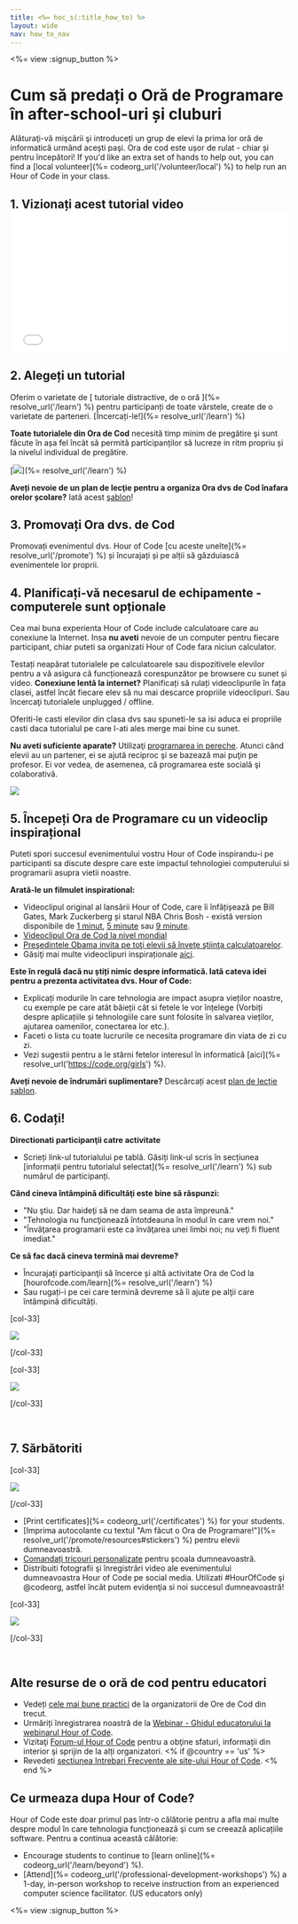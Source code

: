 ```yaml
---
title: <%= hoc_s(:title_how_to) %>
layout: wide
nav: how_to_nav
---
```

<%= view :signup_button %>

# Cum să predați o Oră de Programare în after-school-uri și cluburi

Alăturaţi-vă mişcării şi introduceți un grup de elevi la prima lor oră de informatică urmând aceşti paşi. Ora de cod este ușor de rulat - chiar și pentru începători! If you'd like an extra set of hands to help out, you can find a [local volunteer](%= codeorg_url('/volunteer/local') %) to help run an Hour of Code in your class.

## 1. Vizionați acest tutorial video <iframe width="500" height="255" src="//www.youtube.com/embed/SrnvvWDm73k" frameborder="0" allowfullscreen mark="crwd-mark"></iframe> 

## 2. Alegeți un tutorial

Oferim o varietate de [ tutoriale distractive, de o oră ](%= resolve_url('/learn') %) pentru participanți de toate vârstele, create de o varietate de parteneri. [Încercați-le!](%= resolve_url('/learn') %)

**Toate tutorialele din Ora de Cod** necesită timp minim de pregătire şi sunt făcute în așa fel încât să permită participanților să lucreze in ritm propriu și la nivelul individual de pregătire.

[![](/images/fit-700/tutorials.png)](%= resolve_url('/learn') %)

**Aveți nevoie de un plan de lecţie pentru a organiza Ora dvs de Cod înafara orelor școlare?** Iată acest [şablon](/files/AfterschoolEducatorLessonPlanOutline.docx)!

## 3. Promovați Ora dvs. de Cod

Promovați evenimentul dvs. Hour of Code [cu aceste unelte](%= resolve_url('/promote') %) și încurajați și pe alții să găzduiască evenimentele lor proprii.

## 4. Planificați-vă necesarul de echipamente - computerele sunt opționale

Cea mai buna experienta Hour of Code include calculatoare care au conexiune la Internet. Insa **nu aveti** nevoie de un computer pentru fiecare participant, chiar puteti sa organizati Hour of Code fara niciun calculator.

Testați neapărat tutorialele pe calculatoarele sau dispozitivele elevilor pentru a vă asigura că funcționează corespunzător pe browsere cu sunet și video. **Conexiune lentă la internet?** Planificați să rulați videoclipurile în fața clasei, astfel încât fiecare elev să nu mai descarce propriile videoclipuri. Sau încercaţi tutorialele unplugged / offline.

Oferiti-le casti elevilor din clasa dvs sau spuneti-le sa isi aduca ei propriile casti daca tutorialul pe care l-ati ales merge mai bine cu sunet.

**Nu aveti suficiente aparate?** Utilizaţi [ programarea in pereche](https://www.youtube.com/watch?v=vgkahOzFH2Q). Atunci când elevii au un partener, ei se ajută reciproc şi se bazează mai puţin pe profesor. Ei vor vedea, de asemenea, că programarea este socială şi colaborativă.

<img src="/images/fit-350/group_ipad.jpg" />

## 5. Începeți Ora de Programare cu un videoclip inspirațional

Puteti spori succesul evenimentului vostru Hour of Code inspirandu-i pe participanti sa discute despre care este impactul tehnologiei computerului si programarii asupra vietii noastre.

**Arată-le un filmulet inspirational:**

- Videoclipul original al lansării Hour of Code, care îi înfățișează pe Bill Gates, Mark Zuckerberg și starul NBA Chris Bosh - există version disponibile de [1 minut](https://www.youtube.com/watch?v=qYZF6oIZtfc), [5 minute](https://www.youtube.com/watch?v=nKIu9yen5nc) sau [9 minute](https://www.youtube.com/watch?v=dU1xS07N-FA).
- [Videoclipul Ora de Cod la nivel mondial](https://www.youtube.com/watch?v=KsOIlDT145A)
- [ Preşedintele Obama invita pe toţi elevii să înveţe ştiinţa calculatoarelor](https://www.youtube.com/watch?v=6XvmhE1J9PY).
- Găsiţi mai multe videoclipuri inspiraționale [aici](https://www.youtube.com/playlist?list=PLzdnOPI1iJNfpD8i4Sx7U0y2MccnrNZuP).

**Este în regulă dacă nu știți nimic despre informatică. Iată cateva idei pentru a prezenta activitatea dvs. Hour of Code:**

- Explicați modurile în care tehnologia are impact asupra vieților noastre, cu exemple pe care atât băieții cât si fetele le vor înțelege (Vorbiți despre aplicațiile și tehnologiile care sunt folosite în salvarea vieților, ajutarea oamenilor, conectarea lor etc.).
- Faceti o lista cu toate lucrurile ce necesita programare din viata de zi cu zi.
- Vezi sugestii pentru a le stârni fetelor interesul în informatică [aici](%= resolve_url('https://code.org/girls') %).

**Aveți nevoie de îndrumări suplimentare?** Descărcați acest [plan de lecție șablon](/files/AfterschoolEducatorLessonPlanOutline.docx).

## 6. Codați!

**Directionati participanţii catre activitate**

- Scrieți link-ul tutorialului pe tablă. Găsiți link-ul scris în secțiunea [informații pentru tutorialul selectat](%= resolve_url('/learn') %) sub numărul de participanți.

**Când cineva întâmpină dificultăţi este bine să răspunzi:**

- "Nu ştiu. Dar haideţi să ne dam seama de asta împreună."
- "Tehnologia nu funcţionează întotdeauna în modul în care vrem noi."
- "Învăţarea programarii este ca învăţarea unei limbi noi; nu veţi fi fluent imediat."

**Ce să fac dacă cineva termină mai devreme?**

- Încurajați participanţii să încerce și altă activitate Ora de Cod la [hourofcode.com/learn](%= resolve_url('/learn') %)
- Sau rugați-i pe cei care termină devreme să îi ajute pe alţii care întâmpină dificultăți.

[col-33]

![](/images/fit-250/highschoolgirls.jpeg)

[/col-33]

[col-33]

![](/images/fit-300/group_ar.jpg)

[/col-33]

<p style="clear:both">&nbsp;</p>

## 7. Sărbătoriti

[col-33]

![](/images/fit-300/boy-certificate.jpg)

[/col-33]

- [Print certificates](%= codeorg_url('/certificates') %) for your students.
- [Imprima autocolante cu textul "Am făcut o Ora de Programare!"](%= resolve_url('/promote/resources#stickers') %) pentru elevii dumneavoastră.
- [Comandați tricouri personalizate](http://blog.code.org/post/132608499493/hour-of-code-shirts-and-more) pentru școala dumneavoastră.
- Distribuiti fotografii şi înregistrări video ale evenimentului dumneavoastra Hour of Code pe social media. Utilizati #HourOfCode şi @codeorg, astfel încât putem evidenţia si noi succesul dumneavoastră!

[col-33]

![](/images/fit-260/highlight-certificates.jpg)

[/col-33]

<p style="clear:both">&nbsp;</p>

## Alte resurse de o oră de cod pentru educatori

- Vedeți [cele mai bune practici](http://www.slideshare.net/TeachCode/hour-of-code-best-practices-for-successful-educators-51273466) de la organizatorii de Ore de Cod din trecut.
- Urmăriți înregistrarea noastră de la [Webinar - Ghidul educatorului la webinarul Hour of Code](https://youtu.be/EJeMeSW2-Mw).
- Vizitaţi [Forum-ul Hour of Code](http://forum.code.org/c/plc/hour-of-code) pentru a obţine sfaturi, informații din interior şi sprijin de la alți organizatori. <% if @country == 'us' %>
- Revedeti [ sectiunea Intrebari Frecvente ale site-ului Hour of Code](https://support.code.org/hc/en-us/categories/200147083-Hour-of-Code). <% end %>

## Ce urmeaza dupa Hour of Code?

Hour of Code este doar primul pas într-o călătorie pentru a afla mai multe despre modul în care tehnologia funcționează şi cum se creează aplicațiile software. Pentru a continua această călătorie:

- Encourage students to continue to [learn online](%= codeorg_url('/learn/beyond') %).
- [Attend](%= codeorg_url('/professional-development-workshops') %) a 1-day, in-person workshop to receive instruction from an experienced computer science facilitator. (US educators only)

<%= view :signup_button %>